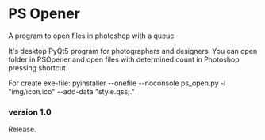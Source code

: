 # PS Opener

A program to open files in photoshop with a queue

It's desktop PyQt5 program for photographers and designers. You can open folder in PSOpener and open files with determined count in Photoshop pressing shortcut.

For create exe-file:
pyinstaller --onefile --noconsole ps_open.py -i "img/icon.ico" --add-data "style.qss;."

### version 1.0

Release.

